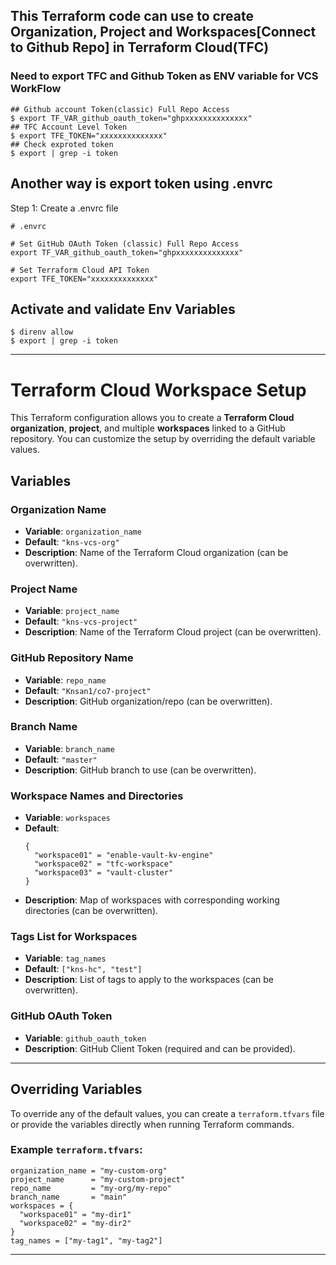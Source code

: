 ## This Terraform code can use to create Organization, Project and Workspaces[Connect to Github Repo] in Terraform Cloud(TFC)
### Need to export TFC and Github Token as ENV variable for VCS WorkFlow
```
## Github account Token(classic) Full Repo Access
$ export TF_VAR_github_oauth_token="ghpxxxxxxxxxxxxxx"
## TFC Account Level Token
$ export TFE_TOKEN="xxxxxxxxxxxxxx"
## Check exproted token
$ export | grep -i token
```
## Another way is export token using .envrc
Step 1: Create a .envrc file
```
# .envrc

# Set GitHub OAuth Token (classic) Full Repo Access
export TF_VAR_github_oauth_token="ghpxxxxxxxxxxxxxx"

# Set Terraform Cloud API Token
export TFE_TOKEN="xxxxxxxxxxxxxx"

```
## Activate and validate Env Variables
```
$ direnv allow
$ export | grep -i token
```


---

# Terraform Cloud Workspace Setup

This Terraform configuration allows you to create a **Terraform Cloud organization**, **project**, and multiple **workspaces** linked to a GitHub repository. You can customize the setup by overriding the default variable values.

## Variables

### Organization Name

- **Variable**: `organization_name`
- **Default**: `"kns-vcs-org"`
- **Description**: Name of the Terraform Cloud organization (can be overwritten).

### Project Name

- **Variable**: `project_name`
- **Default**: `"kns-vcs-project"`
- **Description**: Name of the Terraform Cloud project (can be overwritten).

### GitHub Repository Name

- **Variable**: `repo_name`
- **Default**: `"Knsan1/co7-project"`
- **Description**: GitHub organization/repo (can be overwritten).

### Branch Name

- **Variable**: `branch_name`
- **Default**: `"master"`
- **Description**: GitHub branch to use (can be overwritten).

### Workspace Names and Directories

- **Variable**: `workspaces`
- **Default**: 
  ```hcl
  {
    "workspace01" = "enable-vault-kv-engine"
    "workspace02" = "tfc-workspace"
    "workspace03" = "vault-cluster"
  }
  ```
- **Description**: Map of workspaces with corresponding working directories (can be overwritten).

### Tags List for Workspaces

- **Variable**: `tag_names`
- **Default**: `["kns-hc", "test"]`
- **Description**: List of tags to apply to the workspaces (can be overwritten).

### GitHub OAuth Token

- **Variable**: `github_oauth_token`
- **Description**: GitHub Client Token (required and can be provided).

---

## Overriding Variables

To override any of the default values, you can create a `terraform.tfvars` file or provide the variables directly when running Terraform commands. 

### Example `terraform.tfvars`:

```hcl
organization_name = "my-custom-org"
project_name      = "my-custom-project"
repo_name         = "my-org/my-repo"
branch_name       = "main"
workspaces = {
  "workspace01" = "my-dir1"
  "workspace02" = "my-dir2"
}
tag_names = ["my-tag1", "my-tag2"]
```

---